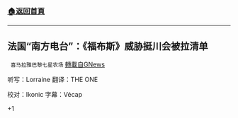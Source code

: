 ###  [:house:返回首頁](https://github.com/ourhimalayas/txt)
---

## 法国“南方电台”：《福布斯》威胁挺川会被拉清单
` 喜马拉雅巴黎七星农场` [轉載自GNews](https://gnews.org/zh-hans/755905/)

听写：Lorraine 翻译：THE ONE

校对：Ikonic 字幕：Vécap

+1
